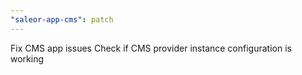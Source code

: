 ```yaml
---
"saleor-app-cms": patch
---
```


Fix CMS app issues
Check if CMS provider instance configuration is working
